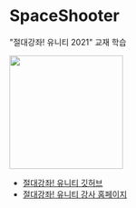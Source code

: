 # SpaceShooter
"절대강좌! 유니티 2021" 교재 학습

<img src="https://image.aladin.co.kr/product/27263/74/cover500/k392732697_1.jpg" width="200px">
<ul>
  <li><a href="https://github.com/IndieGameMaker/SpaceShooter2021">절대강좌! 유니티 깃허브</a></li>
  <li><a href="https://unity3dstudy.com/">절대강좌! 유니티 강사 홈페이지</a></li>
</ul>
